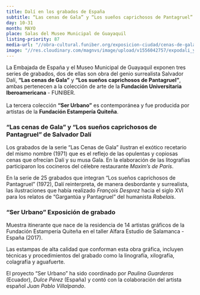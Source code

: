 ```yaml
---
title: Dalí en los grabados de España
subtitle: “Las cenas de Gala” y “Los sueños caprichosos de Pantagruel” + “Ser urbano”
day: 10-31
month: MAYO
place: Salas del Museo Municipal de Guayaquil
listing-priority: 87
media-url: "//obra-cultural.funiber.org/exposicion-ciudad/cenas-de-gala-suenos-caprichosos-de-pantagruel-salvador-dali-guayaquil/"
image: "//res.cloudinary.com/magnvs/image/upload/v1556042757/expodali_yz9wnp.jpg"
---
```


La Embajada de España y el Museo Municipal de Guayaquil exponen tres series de grabados, dos de ellas son obra del genio surrealista Salvador Dalí, **“Las cenas de Gala”** y **“Los sueños caprichosos de Pantagruel”**, ambas pertenecen a la colección de arte de la **Fundación Universitaria Iberoamericana** - FUNIBER.<br /><br />La tercera colección **“Ser Urbano”** es contemporánea y fue producida por artistas de la **Fundación Estampería Quiteña**.

### “Las cenas de Gala” y “Los sueños caprichosos de Pantagruel” de Salvador Dalí

Los grabados de la serie “Las Cenas de Gala” ilustran el exótico recetario del mismo nombre (1971) que es el reflejo de las opulentas y copiosas cenas que ofrecían Dalí y su musa Gala. En la elaboración de las litografías participaron los cocineros del célebre restaurante *Maxim’s de París*.

En la serie de 25 grabados que integran “Los sueños caprichosos de Pantagruel” (1972), Dalí reinterpreta, de manera desbordante y surrealista, las ilustraciones que había realizado *François Desprez* hacia el siglo XVI para los relatos de “Gargantúa y Pantagruel” del humanista *Rabelais*.

### “Ser Urbano” Exposición de grabado

Muestra itinerante que nace de la residencia de 14 artistas gráficos de la Fundación Estampería Quiteña en el taller Alfara Estudio de Salamanca - España (2017).

Las estampas de alta calidad que conforman esta obra gráfica, incluyen técnicas y procedimientos del grabado como la linografía, xilografía, colagrafía y aguafuerte.

El proyecto “Ser Urbano” ha sido coordinado por *Paulina Guarderas* (Ecuador), *Dulce Pérez* (España) y contó con la colaboración del artista español *Juan Pablo Villalpando*.
